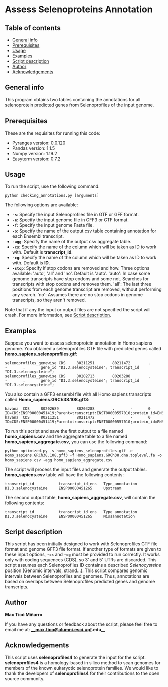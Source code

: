 # Assess Selenoproteins Annotation

## Table of contents
* [General info](#general-info)
* [Prerequisites](#prerequisites)
* [Usage](#usage)
* [Examples](#examples)
* [Script description](#script-description)
* [Author](#author)
* [Acknowledgements](#acknowledgements)

## General info
This program obtains two tables containing the annotations for all selenoprotein predicted genes from Selenoprofiles of the input genome.

## Prerequisites
These are the requisites for running this code:
* Pyranges version: 0.0.120
* Pandas version: 1.1.5
* Numpy version: 1.19.2
* Easyterm version: 0.7.2

## Usage
To run the script, use the following command:
```
python checking_annotations.py [arguments]
```
The following options are available:
* **`-s`**: Specify the input Selenoprofiles file in GTF or GFF format.
* **`-e`**: Specify the input genome file in GFF3 or GTF format.
* **`-f`**: Specify the input genome Fasta file.
* **`-o`**: Specify the name of the output csv table containing annotation for each Ensembl transcript.
* **`-agg`**: Specify the name of the output csv aggregate table.
* **`-cs`**: Specify the name of the column which will be taken as ID to work with. Default is **transcript_id**.
* **`-cg`**: Specify the name of the column which will be taken as ID to work with. Default is **ID**.
* **`-stop`**: Specify if stop codons are removed and how. Three options available: 'auto', 'all' and 'no'. Default is 'auto'.
               'auto': In case some genome transcripts have stop codons and some not. Searches for transcripts with stop codons and removes them.
               'all': The last three positions from each genome transcript are removed, without performing any search.
               'no': Assumes there are no stop codons in genome transcripts, so they aren't removed.

Note that if any the input or output files are not specified the script will crash. For more information, see [Script description](#script-description).

## Examples
Suppose you want to assess selenoprotein annotation in Homo sapiens genome. You obtained a selenoprofiles GTF file with predicted genes called **homo_sapiens_selenoprofiles.gtf**:
```
selenoprofiles_genewise CDS     80211251        80211472        .       -       .       gene_id "DI.3.selenocysteine"; transcript_id "DI.3.selenocysteine";
selenoprofiles_genewise CDS     80202713        80203288        .       -       .       gene_id "DI.3.selenocysteine"; transcript_id "DI.3.selenocysteine";
```
You also contain a GFF3 ensembl file with all Homo sapiens transcripts called **Homo_sapiens.GRCh38.108.gff3**:
```
havana  CDS     80202689        80203288        .       -       0       ID=CDS:ENSP00000451419;Parent=transcript:ENST00000557010;protein_id=ENSP00000451419
havana  CDS     80211251        80211472        .       -       0       ID=CDS:ENSP00000451419;Parent=transcript:ENST00000557010;protein_id=ENSP00000451419
```
To run this script and save the first output to a file named **homo_sapiens.csv** and the aggregate table to a file named **homo_sapiens_aggregate.csv**, you can use the following command:
```
python optimized.py -s homo_sapiens_selenoprofiles.gtf -e Homo_sapiens.GRCh38.108.gff3 -f Homo_sapiens.GRCh38.dna.toplevel.fa -o homo_sapiens.csv -agg homo_sapiens_aggregate.csv
```
The script will process the input files and generate the output tables. **homo_sapiens.csv** table will have the following contents:
```
transcript_id           transcript_id_ens   Type_annotation
DI.3.selenocysteine     ENSP00000451265     Upstream
```
The second output table, **homo_sapiens_aggregate.csv**, will contain the following contents:
```
transcript_id           transcript_id_ens   Type_annotation
DI.3.selenocysteine     ENSP00000451265     Missannotation
```

## Script description
This script has been initially designed to work with Selenoprofiles GTF file format and genome GFF3 file format. If another type of formats are given to these input options, **`-cs`** and **`-cg`** must be provided to run correctly.
It works only with coding sequences (CDS), so 3' and 5' UTRs are discarded. This script assumes each Selenoprofiles ID contains a described *Selenocysteine* position (Genomic intervals, strand...). 
This script compares genomic intervals between Selenoprofiles and genomes. Thus, annotations are based on overlaps between Selenoprofiles predicted genes and genome transcripts.

## Author
**Max Ticó Miñarro**

If you have any questions or feedback about the script, please feel free to email me at:
**__max.tico@alumni.esci.upf.edu__**

## Acknowledgements
This script uses **selenoprofiles4** to generate the input for the script. **selenoprofiles4** is a homology-based in silico method to scan genomes for members of the known eukaryotic selenoprotein families. We would like to thank the developers of **selenoprofiles4** for their contributions to the open source community.
